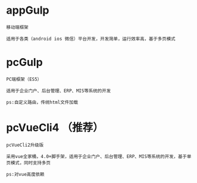 # appGulp
	
	移动端框架

	适用于各类（android ios 微信）平台开发，开发简单，运行效率高，基于多页模式
	
# pcGulp
	
	PC端框架（ES5）

	适用于企业门户、后台管理、ERP、MIS等系统的开发

	ps:自定义路由，传统html文件加载

# pcVueCli4 （推荐）

	pcVueCli2升级版

	采用vue全家桶，4.0+脚手架，适用于企业门户、后台管理、ERP、MIS等系统的开发，基于单页模式，同时支持多页

	ps:对vue高度依赖
